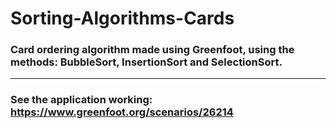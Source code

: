 # Sorting-Algorithms-Cards

### Card ordering algorithm made using Greenfoot, using the methods: BubbleSort, InsertionSort and SelectionSort.
---

### See the application working: https://www.greenfoot.org/scenarios/26214
